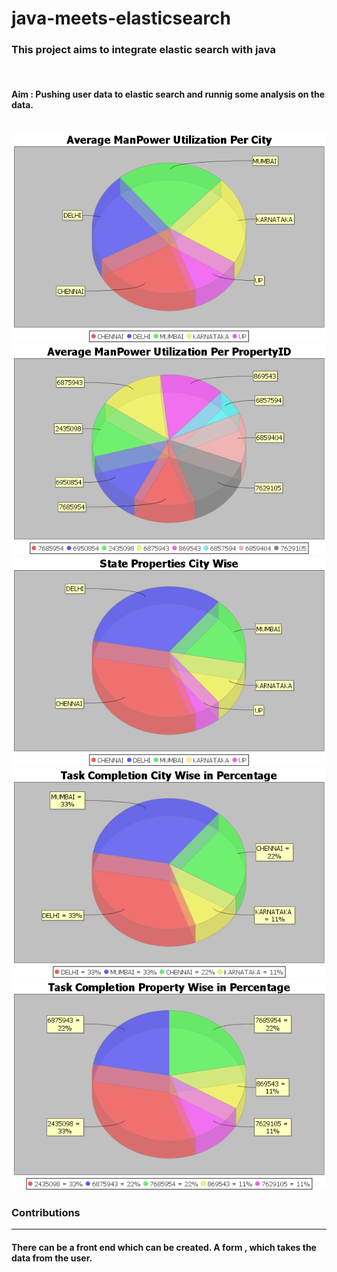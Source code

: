 # java-meets-elasticsearch

<!DOCTYPE html>
<html>
<head>
</head>
<body>
<h3>This project aims to integrate elastic search with java </h3>
<br>
<h4>Aim : Pushing user data to elastic search and runnig some analysis on the data.  </h4>
<br>
<img src="manpowerCity.png">
<img src="manpowerProperty.png">
<img src="stateCity.png">
<img src="taskCity.png">
<img src="taskProperty.png">
<h3>Contributions</h3>
<hr>
<h4>There can be a front end which can be created. A form , which takes the data from the user.</h5>
	
</body>
</html>
